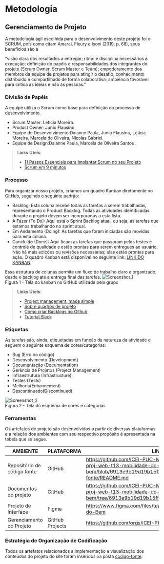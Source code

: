 
# Metodologia


## Gerenciamento de Projeto
A metodologia ágil escolhida para o desenvolvimento deste projeto foi o SCRUM, pois como citam Amaral, Fleury e Isoni (2019, p. 68), seus benefícios são a

“visão clara dos resultados a entregar; ritmo e disciplina necessários à execução; definição de papéis e responsabilidades dos integrantes do projeto (Scrum Owner, Scrum Master e Team); empoderamento dos membros da equipe de projetos para atingir o desafio; conhecimento distribuído e compartilhado de forma colaborativa; ambiência favorável para crítica às ideias e não às pessoas.”

### Divisão de Papéis

A equipe utiliza o Scrum como base para definição do processo de desenvolvimento.

- Scrum Master: Letícia Moreira.
- Product Owner: Junio Flausino
- Equipe de Desenvolvimento:Daianne Paula, Junio Flausino, Letícia Moreira, Marcela de Oliveira, Nicolas Gabriel.
- Equipe de Design:Daianne Paula, Marcela de Oliveira Santos .

> **Links Úteis**:
> - [11 Passos Essenciais para Implantar Scrum no seu 
> Projeto](https://mindmaster.com.br/scrum-11-passos/)
> - [Scrum em 9 minutos](https://www.youtube.com/watch?v=XfvQWnRgxG0)

### Processo

Para organizar nosso projeto, criamos um quadro Kanban diretamente no GitHub, seguindo o seguinte padrão: 

- Backlog: Esta coluna recebe todas as tarefas a serem trabalhadas, representando o Product Backlog. Todas as atividades identificadas durante o projeto devem ser incorporadas a esta lista. 
- A Fazer (To Do): Aqui está o Sprint Backlog atual, ou seja, as tarefas que estamos trabalhando no sprint atual. 
- Em Andamento (Doing): As tarefas que foram iniciadas são movidas para esta coluna. 
- Concluído (Done): Aqui ficam as tarefas que passaram pelos testes e controle de qualidade e estão prontas para serem entregues ao usuário. Não há mais edições ou revisões necessárias; elas estão prontas para ação. 
O quadro Kanban está disponível no seguinte link: [LINK DO KANBAN](https://github.com/orgs/ICEI-PUC-Minas-PMV-ADS/projects/974/views/1)

Essa estrutura de colunas permite um fluxo de trabalho claro e organizado, desde o backlog até a entrega final das tarefas. 
![Screenshot_1](https://github.com/ICEI-PUC-Minas-PMV-ADS/pmv-ads-2024-1-e1-proj-web-t13-mobilidade-do-bem/assets/110619692/09a7104a-3314-4845-848c-c563684aecbd)
<br>Figura 1 - Tela do kanban no GitHub utilizada pelo grupo


> **Links Úteis**:
> - [Project management, made simple](https://github.com/features/project-management/)
> - [Sobre quadros de projeto](https://docs.github.com/pt/github/managing-your-work-on-github/about-project-boards)
> - [Como criar Backlogs no Github](https://www.youtube.com/watch?v=RXEy6CFu9Hk)
> - [Tutorial Slack](https://slack.com/intl/en-br/)


### Etiquetas
<p>As tarefas são, ainda, etiquetadas em função da natureza da atividade e seguem o seguinte esquema de cores/categorias:</p>

<ul>
  <li>Bug (Erro no código)</li>
  <li>Desenvolvimento (Development)</li>
  <li>Documentação (Documentation)</li>
  <li>Gerência de Projetos (Project Management)</li>
  <li>Infraestrutura (Infrastructure)</li>
  <li>Testes (Tests)</li>
  <li>Melhoria(Enhancement)</li>
  <li>Descontinuado(Discontinued)</li>
</ul>


![Screenshot_2](https://github.com/ICEI-PUC-Minas-PMV-ADS/pmv-ads-2024-1-e1-proj-web-t13-mobilidade-do-bem/assets/110619692/074ec0d1-bccf-4147-84bb-4ed22eacea09)
<br>Figura 2 - Tela do esquema de cores e categorias</figcaption>

  
### Ferramentas

Os artefatos do projeto são desenvolvidos a partir de diversas plataformas e a relação dos ambientes com seu respectivo propósito é apresentada na tabela que se segue.

| AMBIENTE                            | PLATAFORMA                         | LINK DE ACESSO                         |
|-------------------------------------|------------------------------------|----------------------------------------|
| Repositório de código fonte         | GitHub                             |https://github.com/ICEI-PUC-Minas-PMV-ADS/pmv-ads-2024-1-e1-proj-web-t13-mobilidade-do-bem/blob/6913e9b19d19b15ff1c56c4580b467bacb17fe83/codigo-fonte/README.md|
| Documentos do projeto               | GitHub                             |https://github.com/ICEI-PUC-Minas-PMV-ADS/pmv-ads-2024-1-e1-proj-web-t13-mobilidade-do-bem/tree/6913e9b19d19b15ff1c56c4580b467bacb17fe83/documentos|
| Projeto de Interface                | Figma                              | https://www.figma.com/files/team/1359219319360713504/Mobilidade-do-Bem        
| Gerenciamento do Projeto            | GitHub Projects                    |https://github.com/orgs/ICEI-PUC-Minas-PMV-ADS/projects/974|



### Estratégia de Organização de Codificação 

Todos os artefatos relacionados a implementação e visualização dos conteúdos do projeto do site foram inseridos na pasta [codigo-fonte](http://https://github.com/ICEI-PUC-Minas-PMV-ADS/WebApplicationProject-Template-v2/tree/main/codigo-fonte). 
